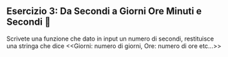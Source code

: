 ## Esercizio 3: Da Secondi a Giorni Ore Minuti e Secondi 🛴

Scrivete una funzione che dato in input un numero di secondi, restituisce una stringa che dice <<Giorni: numero di giorni, Ore: numero di ore etc...>>